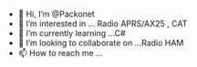 - 👋 Hi, I’m @Packonet
- 👀 I’m interested in ... Radio APRS/AX25 , CAT
- 🌱 I’m currently learning ...C#
- 💞️ I’m looking to collaborate on ...Radio HAM
- 📫 How to reach me ...

<!---
Packonet/Packonet is a ✨ special ✨ repository because its `README.md` (this file) appears on your GitHub profile.
You can click the Preview link to take a look at your changes.
--->
